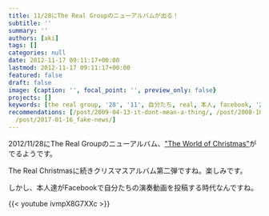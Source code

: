 ```yaml
---
title: 11/28にThe Real Groupのニューアルバムが出る！
subtitle: ''
summary: ''
authors: [aki]
tags: []
categories: null
date: 2012-11-17 09:11:17+00:00
lastmod: 2012-11-17 09:11:17+00:00
featured: false
draft: false
image: {caption: '', focal_point: '', preview_only: false}
projects: []
keywords: [the real group, '28', '11', 自分たち, real, 本人, facebook, '2012', 投稿, 楽しみ]
recommendations: [/post/2009-04-13-it-dont-mean-a-thing/, /post/2008-10-30-a-cappella-dot-comkarazhu-wen-nopin-gajie-ita/,
  /post/2017-01-16_fake-news/]
---
```

2012/11/28にThe Real Groupのニューアルバム、["The World of Christmas"](http://www.amazon.co.jp/dp/B009OALBF0 "11/28にThe Real Groupのニューアルバムが出る！")がでるようです。

The Real Christmasに続きクリスマスアルバム第二弾ですね。楽しみです。

しかし、本人達がFacebookで自分たちの演奏動画を投稿する時代なんですね。

{{< youtube ivmpX8G7XXc >}}


